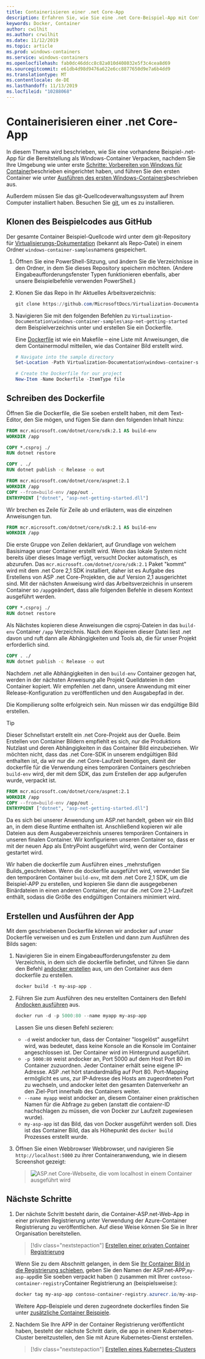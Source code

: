 ```yaml
---
title: Containerisieren einer .net Core-App
description: Erfahren Sie, wie Sie eine .net Core-Beispiel-App mit Containern erstellen.
keywords: Docker, Container
author: cwilhit
ms.author: crwilhit
ms.date: 11/12/2019
ms.topic: article
ms.prod: windows-containers
ms.service: windows-containers
ms.openlocfilehash: fab0dc46ddcc8c82a010d408032e5f3c4cea8d69
ms.sourcegitcommit: e61db4d98d9476a622e6cc8877650d9e7a6b4dd9
ms.translationtype: MT
ms.contentlocale: de-DE
ms.lasthandoff: 11/13/2019
ms.locfileid: "10288068"
---
```

# <a name="containerize-a-net-core-app"></a>Containerisieren einer .net Core-App

In diesem Thema wird beschrieben, wie Sie eine vorhandene Beispiel-.net-App für die Bereitstellung als Windows-Container Verpacken, nachdem Sie Ihre Umgebung wie unter erste [Schritte: Vorbereiten von Windows für Container](set-up-environment.md)beschrieben eingerichtet haben, und führen Sie den ersten Container wie unter [Ausführen des ersten Windows-Containers](run-your-first-container.md)beschrieben aus.

Außerdem müssen Sie das git-Quellcodeverwaltungssystem auf Ihrem Computer installiert haben. Besuchen Sie [git](https://git-scm.com/download), um es zu installieren.

## <a name="clone-the-sample-code-from-github"></a>Klonen des Beispielcodes aus GitHub

Der gesamte Container Beispiel-Quellcode wird unter dem git-Repository für [Virtualisierungs-Dokumentation](https://github.com/MicrosoftDocs/Virtualization-Documentation) (bekannt als Repo-Datei) in einem Ordner `windows-container-samples`namens gespeichert.

1. Öffnen Sie eine PowerShell-Sitzung, und ändern Sie die Verzeichnisse in den Ordner, in dem Sie dieses Repository speichern möchten. (Andere Eingabeaufforderungsfenster Typen funktionieren ebenfalls, aber unsere Beispielbefehle verwenden PowerShell.)
2. Klonen Sie das Repo in Ihr Aktuelles Arbeitsverzeichnis:

   ```PowerShell
   git clone https://github.com/MicrosoftDocs/Virtualization-Documentation.git
   ```

3. Navigieren Sie mit den folgenden Befehlen zu `Virtualization-Documentation\windows-container-samples\asp-net-getting-started` dem Beispielverzeichnis unter und erstellen Sie ein Dockerfile.

   Eine [Dockerfile](https://docs.docker.com/engine/reference/builder/) ist wie ein Makefile – eine Liste mit Anweisungen, die dem Containermodul mitteilen, wie das Container Bild erstellt wird.

   ```Powershell
   # Navigate into the sample directory
   Set-Location -Path Virtualization-Documentation\windows-container-samples\asp-net-getting-started

   # Create the Dockerfile for our project
   New-Item -Name Dockerfile -ItemType file
   ```

## <a name="write-the-dockerfile"></a>Schreiben des Dockerfile

Öffnen Sie die Dockerfile, die Sie soeben erstellt haben, mit dem Text-Editor, den Sie mögen, und fügen Sie dann den folgenden Inhalt hinzu:

```Dockerfile
FROM mcr.microsoft.com/dotnet/core/sdk:2.1 AS build-env
WORKDIR /app

COPY *.csproj ./
RUN dotnet restore

COPY . ./
RUN dotnet publish -c Release -o out

FROM mcr.microsoft.com/dotnet/core/aspnet:2.1
WORKDIR /app
COPY --from=build-env /app/out .
ENTRYPOINT ["dotnet", "asp-net-getting-started.dll"]
```

Wir brechen es Zeile für Zeile ab und erläutern, was die einzelnen Anweisungen tun.

```Dockerfile
FROM mcr.microsoft.com/dotnet/core/sdk:2.1 AS build-env
WORKDIR /app
```

Die erste Gruppe von Zeilen deklariert, auf Grundlage von welchem Basisimage unser Container erstellt wird. Wenn das lokale System nicht bereits über dieses Image verfügt, versucht Docker automatisch, es abzurufen. Das `mcr.microsoft.com/dotnet/core/sdk:2.1` Paket "kommt" wird mit dem .net Core 2,1 SDK installiert, daher ist es Aufgabe des Erstellens von ASP .net Core-Projekten, die auf Version 2,1 ausgerichtet sind. Mit der nächsten Anweisung wird das Arbeitsverzeichnis in unserem Container so `/app`geändert, dass alle folgenden Befehle in diesem Kontext ausgeführt werden.

```Dockerfile
COPY *.csproj ./
RUN dotnet restore
```

Als Nächstes kopieren diese Anweisungen die csproj-Dateien in das `build-env` Container `/app` Verzeichnis. Nach dem Kopieren dieser Datei liest .net davon und ruft dann alle Abhängigkeiten und Tools ab, die für unser Projekt erforderlich sind.

```Dockerfile
COPY . ./
RUN dotnet publish -c Release -o out
```

Nachdem .net alle Abhängigkeiten in den `build-env` Container gezogen hat, werden in der nächsten Anweisung alle Projekt Quelldateien in den Container kopiert. Wir empfehlen .net dann, unsere Anwendung mit einer Release-Konfiguration zu veröffentlichen und den Ausgabepfad in der.

Die Kompilierung sollte erfolgreich sein. Nun müssen wir das endgültige Bild erstellen. 

> [!TIP]
> Dieser Schnellstart erstellt ein .net Core-Projekt aus der Quelle. Beim Erstellen von Container Bildern empfiehlt es sich, _nur_ die Produktions Nutzlast und deren Abhängigkeiten in das Container Bild einzubeziehen. Wir möchten nicht, dass das .net Core-SDK in unserem endgültigen Bild enthalten ist, da wir nur die .net Core-Laufzeit benötigen, damit der dockerfile für die Verwendung eines temporären Containers geschrieben `build-env` wird, der mit dem SDK, das zum Erstellen der app aufgerufen wurde, verpackt ist.

```Dockerfile
FROM mcr.microsoft.com/dotnet/core/aspnet:2.1
WORKDIR /app
COPY --from=build-env /app/out .
ENTRYPOINT ["dotnet", "asp-net-getting-started.dll"]
```

Da es sich bei unserer Anwendung um ASP.net handelt, geben wir ein Bild an, in dem diese Runtime enthalten ist. Anschließend kopieren wir alle Dateien aus dem Ausgabeverzeichnis unseres temporären Containers in unseren finalen Container. Wir konfigurieren unseren Container so, dass er mit der neuen App als EntryPoint ausgeführt wird, wenn der Container gestartet wird.

Wir haben die dockerfile zum Ausführen eines _mehrstufigen Builds_geschrieben. Wenn die dockerfile ausgeführt wird, verwendet Sie den temporären Container `build-env`, mit dem .net Core 2,1 SDK, um die Beispiel-APP zu erstellen, und kopieren Sie dann die ausgegebenen Binärdateien in einen anderen Container, der nur die .net Core 2,1-Laufzeit enthält, sodass die Größe des endgültigen Containers minimiert wird.

## <a name="build-and-run-the-app"></a>Erstellen und Ausführen der App

Mit dem geschriebenen Dockerfile können wir andocker auf unser Dockerfile verweisen und es zum Erstellen und dann zum Ausführen des Bilds sagen:

1. Navigieren Sie in einem Eingabeaufforderungsfenster zu dem Verzeichnis, in dem sich die dockerfile befindet, und führen Sie dann den Befehl [andocker erstellen](https://docs.docker.com/engine/reference/commandline/build/) aus, um den Container aus dem dockerfile zu erstellen.

   ```Powershell
   docker build -t my-asp-app .
   ```

2. Führen Sie zum Ausführen des neu erstellten Containers den Befehl [Andocken ausführen](https://docs.docker.com/engine/reference/commandline/run/) aus.

   ```Powershell
   docker run -d -p 5000:80 --name myapp my-asp-app
   ```

   Lassen Sie uns diesen Befehl sezieren:

   * `-d` weist andocker tun, dass der Container "losgelöst" ausgeführt wird, was bedeutet, dass keine Konsole an die Konsole im Container angeschlossen ist. Der Container wird im Hintergrund ausgeführt. 
   * `-p 5000:80` weist andocker an, Port 5000 auf dem Host Port 80 im Container zuzuordnen. Jeder Container erhält seine eigene IP-Adresse. ASP .net hört standardmäßig auf Port 80. Port-Mapping ermöglicht es uns, zur IP-Adresse des Hosts am zugeordneten Port zu wechseln, und andocker leitet den gesamten Datenverkehr an den Ziel-Port innerhalb des Containers weiter.
   * `--name myapp` weist andocker an, diesem Container einen praktischen Namen für die Abfrage zu geben (anstatt die contaienr-ID nachschlagen zu müssen, die von Docker zur Laufzeit zugewiesen wurde).
   * `my-asp-app` ist das Bild, das von Docker ausgeführt werden soll. Dies ist das Container Bild, das als Höhepunkt des `docker build` Prozesses erstellt wurde.

3. Öffnen Sie einen Webbrowser Webbrowser, und navigieren Sie `http://localhost:5000` zu ihrer Containeranwendung, wie in diesem Screenshot gezeigt:

   >![ASP.net Core-Webseite, die vom localhost in einem Container ausgeführt wird](media/SampleAppScreenshot.png)

## <a name="next-steps"></a>Nächste Schritte

1. Der nächste Schritt besteht darin, die Container-ASP.net-Web-App in einer privaten Registrierung unter Verwendung der Azure-Container Registrierung zu veröffentlichen. Auf diese Weise können Sie Sie in Ihrer Organisation bereitstellen.

   > [!div class="nextstepaction"]
   > [Erstellen einer privaten Container Registrierung](https://docs.microsoft.com/azure/container-registry/container-registry-get-started-powershell)

   Wenn Sie zu dem Abschnitt gelangen, in dem Sie [Ihr Container Bild in die Registrierung schieben](https://docs.microsoft.com/azure/container-registry/container-registry-get-started-powershell#push-image-to-registry), geben Sie den Namen der ASP.net-APP,`my-asp-app`die Sie soeben verpackt haben () zusammen mit Ihrer `contoso-container-registry`Container Registrierung an (beispielsweise:):

   ```PowerShell
   docker tag my-asp-app contoso-container-registry.azurecr.io/my-asp-app:v1
   ```

   Weitere App-Beispiele und deren zugeordnete dockerfiles finden Sie unter [zusätzliche Container Beispiele](../samples.md).

2. Nachdem Sie Ihre APP in der Container Registrierung veröffentlicht haben, besteht der nächste Schritt darin, die app in einem Kubernetes-Cluster bereitzustellen, den Sie mit Azure Kubernetes-Dienst erstellen.

   > [!div class="nextstepaction"]
   > [Erstellen eines Kubernetes-Clusters](https://docs.microsoft.com/azure/aks/windows-container-cli)
